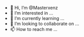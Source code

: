 - 👋 Hi, I’m @Masterxenz
- 👀 I’m interested in ...
- 🌱 I’m currently learning ...
- 💞️ I’m looking to collaborate on ...
- 📫 How to reach me ...

<!---
Masterxenz/Masterxenz is a ✨ special ✨ repository because its `README.md` (this file) appears on your GitHub profile.
You can click the Preview link to take a look at your changes.
--->
